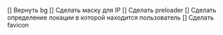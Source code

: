 [] Вернуть bg 
[] Сделать маску для IP
[] Сделать preloader
[] Сделать определение локации в которой находится пользователь
[] Сделать favicon